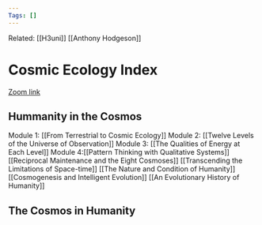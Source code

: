 ```yaml
---
Tags: []
---
```

Related: [[H3uni]] [[Anthony Hodgeson]]
# Cosmic Ecology Index
[Zoom link](https://www.eventbrite.com/x/161470965003/?keep_tld=1)

## Hummanity in the Cosmos
Module 1: [[From Terrestrial to Cosmic Ecology]]
Module 2: [[Twelve Levels of the Universe of Observation]]
Module 3: [[The Qualities of Energy at Each Level]]
Module 4:[[Pattern Thinking with Qualitative Systems]]
[[Reciprocal Maintenance and the Eight Cosmoses]]
[[Transcending the Limitations of Space-time]]
[[The Nature and Condition of Humanity]]
[[Cosmogenesis and Intelligent Evolution]]
[[An Evolutionary History of Humanity]]

## The Cosmos in Humanity